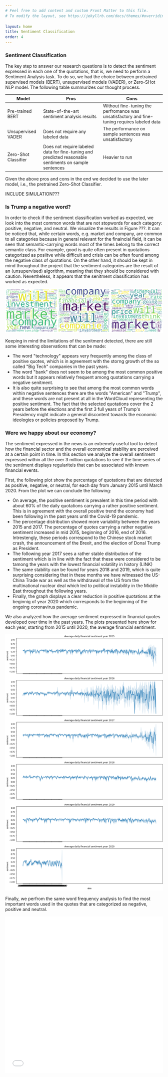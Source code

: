 ```yaml
---
# Feel free to add content and custom Front Matter to this file.
# To modify the layout, see https://jekyllrb.com/docs/themes/#overriding-theme-defaults

layout: home
title: Sentiment Classification
order: 4
---
```

### Sentiment Classification
The key step to answer our research questions is to detect the sentiment expressed in each one of the quotations, that is, we need to perform a Sentiment Analysis task. To do so, we had the choice between pretrained supervised models (BERT), unsupervised models (VADER), or Zero-SHot NLP model. The following table summurizes our thought process.

| Model |  Pros |  Cons |
|-------|-------|-------|
| Pre-trained BERT | State-of-the-art sentiment analysis results | Without fine-tuning the perfromance was unsatisfactory and fine-tuning requires labeled data |  
| Unsupervised VADER | Does not require any labeled data | The performance on sample sentences was unsatisfactory|
| Zero-Shot Classifier | Does not require labeled data for fine-tuning and predicted reasonable sentiments on sample sentences | Heavier to run| 

Given the above pros and cons in the end we decided to use the later model, i.e., the pretrained Zero-Shot Classifier.

INCLUDE SIMULATION???

### Is Trump a negative word?
In order to check if the sentiment classification worked as expected, we look into the most common words that are not stopwords for each category: positive, negative, and neutral. We visualize the results in Figure ???. It can be noticed that, while certain words, e.g. market and company, are common to all categories because in general relevant for the finaincial field, it can be seen that semantic-carrying words most of the times belong to the correct semantic class. For example, good is quite often present in quotations categorized as posiitve while difficult and crisis can be often found among the negative class of quotations. On the other hand, it should be kept in mind throughout the project that the sentiment categories are the result of an (unsupervised) algorithm, meaning that they should be considered with caution. Nevertheless, it appears that the senitment classification has worked as expected. 


![WordCloud chart of word frequency per sentiment class](./images/WordCloud_all.png "WordCloud chart of word frequency per sentiment class")

Keeping in mind the limitations of the senitment detected, there are still some interesting observations that can be made:
- The word "technology" appears very frequently among the class of positive quotes, which is in agreement with the storng growth of the so called "Big Tech" companies in the past years. 
- The word "bank" does not seem to be among the most common positive words but it appears relatively frequent among quotations carrying a negative senitment.
- It is also quite surprising to see that among the most common words within negative sentences there are the words "American" and "Trump", and these words are not present at all in the WordCloud representing the positive sentiment. The fact that the selected quotations cover the 2 years before the elections and the first 3 full years of Trump's Presidency might indicate a general discontent towards the economic ideologies or policies proposed by Trump. 

### Were we happy about our economy? 
The sentiment expressed in the news is an extremely useful tool to detect how the financial sector and the overall economical stability are perceived at a certain point in time. In this section we analyze the overall sentiment expressed within all the over 3 million quotations to see if the time series of the sentiment displays regulariteis that can be associated with known financial events. 



First, the following plot show the percentage of quotations that are detected as positive, negative, or neutral, for each day from January 2015 until March 2020. From the plot we can conclude the following:
- On average, the positive sentiment is prevalent in this time period with about 60% of the daily quotations carrying a rather positive sentiment. This is in agreement with the overall positive trend the economy had been following in the past years until the Covid-19 pandemic. 
- The percentage distribution showed more variability between the years 2015 and 2017. The percentage of quotes carrying a rather negative sentiment increased in mid 2015, beginning of 2016, end of 2016. Intrestengly, these periods correspond to the Chinese stock market crash, the announcement of the Brexit, and the election of Donal Trump as President. 
- The following year 2017 sees a rather stable distribution of the sentiment which is in line with the fact that these were considered to be tamong the years with the lowest financial volatility in history (LINK)
- The same stability can be found for years 2018 and 2019, which is quite surprising considering that in these months we have witnessed the US-China Trade war as well as the withdrawal of the US from the multinational nuclear deal which led to political instability in the Middle East throughout the following years. 
- Finally, the graph displays a clear reduction in positive quotations at the beginnig of year 2020 which corresponds to the beginning of the ongoing coronavirus pandemic.



We also analyzed how the average sentiment expressed in financial quotes developed over time in the past years. The plots presented here show for each year, starting from 2015 until 2020, the average financial sentiment. 

![WordCloud chart of word frequency](./images/average_sentiment_time_series.png "Time series of the average sentiment")

Finally, we perfrom the same word frequency analysis to find the most important words used in the quotes that are categorized as negative, positive and neutral. 

<iframe src="/images/plot_2.html"
    sandbox="allow-same-origin allow-scripts"
    width="100%"
    height="500"
    scrolling="no"
    seamless="seamless"
    frameborder="0">
</iframe>


